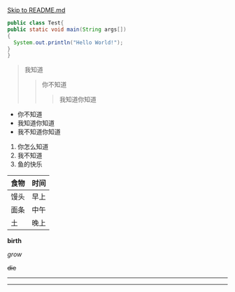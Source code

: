 [Skip to README.md](README.md)


```Java
public class Test{
public static void main(String args[])
{
  System.out.println("Hello World!");
}
}
```

>我知道
>>你不知道
>>>我知道你知道

* 你不知道
* 我知道你知道
* 我不知道你知道


1. 你怎么知道
2. 我不知道
3. 鱼的快乐

|食物|时间|
|---|---|
|馒头|早上|
|面条|中午|
|土|晚上|

**birth**

*grow*

~~die~~

***

- - -
